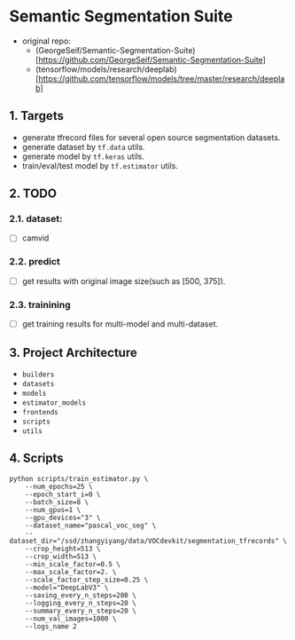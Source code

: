 # Semantic Segmentation Suite
+ original repo: 
  + (GeorgeSeif/Semantic-Segmentation-Suite)[https://github.com/GeorgeSeif/Semantic-Segmentation-Suite]
  + (tensorflow/models/research/deeplab)[https://github.com/tensorflow/models/tree/master/research/deeplab]

## 1. Targets
+ generate tfrecord files for several open source segmentation datasets.
+ generate dataset by `tf.data` utils.
+ generate model by `tf.keras` utils.
+ train/eval/test model by `tf.estimator` utils.


## 2. TODO

### 2.1. dataset:
+ [ ] camvid


### 2.2. predict
+ [ ] get results with original image size(such as [500, 375]).


### 2.3. trainining
+ [ ] get training results for multi-model and multi-dataset.


## 3. Project Architecture
+ `builders`
+ `datasets`
+ `models`
+ `estimator_models`
+ `frontends`
+ `scripts`
+ `utils`


## 4. Scripts
```shell
python scripts/train_estimator.py \
    --num_epochs=25 \
    --epoch_start_i=0 \
    --batch_size=8 \
    --num_gpus=1 \
    --gpu_devices="3" \
    --dataset_name="pascal_voc_seg" \
    --dataset_dir="/ssd/zhangyiyang/data/VOCdevkit/segmentation_tfrecords" \
    --crop_height=513 \
    --crop_width=513 \
    --min_scale_factor=0.5 \
    --max_scale_factor=2. \
    --scale_factor_step_size=0.25 \
    --model="DeepLabV3" \
    --saving_every_n_steps=200 \
    --logging_every_n_steps=20 \
    --summary_every_n_steps=20 \
    --num_val_images=1000 \
    --logs_name 2
```
